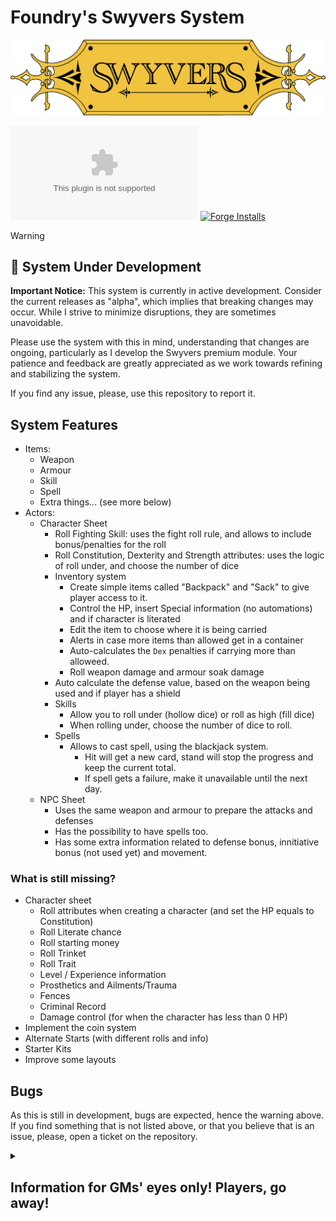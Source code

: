 # Foundry's Swyvers System

![](docs/logo-yellow.webp)

[![](https://img.shields.io/github/downloads/cussa/fvtt-swyvers/system.zip?style=for-the-badge&logo=github)](#) [![Forge Installs](https://img.shields.io/badge/dynamic/json?label=Forge%20Installs&query=package.installs&suffix=%25&url=https%3A%2F%2Fforge-vtt.com%2Fapi%2Fbazaar%2Fpackage%2Fswyvers&colorB=448d34&style=for-the-badge)](https://forge-vtt.com/bazaar#package=swyvers)

> [!WARNING]
> ## 🚧 System Under Development
> 
> **Important Notice:** This system is currently in active development. Consider the current releases as "alpha", which implies that breaking changes may occur. While I strive to minimize disruptions, they are sometimes unavoidable. 
> 
> Please use the system with this in mind, understanding that changes are ongoing, particularly as I develop the Swyvers premium module. Your patience and feedback are greatly appreciated as we work towards refining and stabilizing the system.
>
> If you find any issue, please, use this repository to report it.

## System Features

- Items:
  - Weapon
  - Armour
  - Skill
  - Spell
  - Extra things... (see more below)
- Actors:
  - Character Sheet
    - Roll Fighting Skill: uses the fight roll rule, and allows to include bonus/penalties for the roll
    - Roll Constitution, Dexterity and Strength attributes: uses the logic of roll under, and choose the number of dice
    - Inventory system
      - Create simple items called "Backpack" and "Sack" to give player access to it.
      - Control the HP, insert Special information (no automations) and if character is literated
      - Edit the item to choose where it is being carried
      - Alerts in case more items than allowed get in a container
      - Auto-calculates the `Dex` penalties if carrying more than alloweed.
      - Roll weapon damage and armour soak damage
    - Auto calculate the defense value, based on the weapon being used and if player has a shield
    - Skills
      - Allow you to roll under (hollow dice) or roll as high (fill dice)
      - When rolling under, choose the number of dice to roll.
    - Spells
      - Allows to cast spell, using the blackjack system.
        - Hit will get a new card, stand will stop the progress and keep the current total.
        - If spell gets a failure, make it unavailable until the next day.
  - NPC Sheet
    - Uses the same weapon and armour to prepare the attacks and defenses
    - Has the possibility to have spells too.
    - Has some extra information related to defense bonus, innitiative bonus (not used yet) and movement.

### What is still missing?
- Character sheet
  - Roll attributes when creating a character (and set the HP equals to Constitution)
  - Roll Literate chance
  - Roll starting money
  - Roll Trinket
  - Roll Trait
  - Level / Experience information
  - Prosthetics and Ailments/Trauma
  - Fences
  - Criminal Record
  - Damage control (for when the character has less than 0 HP)
- Implement the coin system
- Alternate Starts (with different rolls and info)
- Starter Kits
- Improve some layouts

## Bugs

As this is still in development, bugs are expected, hence the warning above.
If you find something that is not listed above, or that you believe that is an issue, please, open a ticket on the repository.

<details>
<summary><h2>Information for GMs' eyes only! Players, go away!</h2></summary>

### Spells
Magic on the game has more things than mentioned before. To handle some of that things, we implemented two new item types: `spell components` and `despots`.

#### Changes on the Character sheet
Because of the requirements for spell, GMs will have two extra informations on the character sheet: Magic Knowledge and Despot.

When you select the Magic Knowledge `Level 1`, it will start to show the spell suit and the suit effect to the player.

When you select the Magic Knowledge `Level 2`, the player will start to see the `Spell Componenets` (see below) as what they are: Spell Components (and not `"Strange" item`, as they see when they don't have this knowledge). However, having the knowledge about spell component does not automatically tells them what that does (or, in game mechanics, what card is associated with it). To give the player access to that information, edit the spell component in their character sheet, and you will see a new checkbox "Show Card Info". That will give them this access.

When you select the Magic Knowledge `Level 3`, they will start to see the despot associated to them, if they have one.

#### Spell Component
When you create a spell component, it has a card associated. When you add that item to the player, it will appear as `"Strange" item` until they get Magic Knowledge `Level 2`. However, you still need to give them access to the Card info.

When they cast a spell, if they have some spell component in their inventory, it will present a pop-up with the list of spell components, allowing them to select one of that. Remember: the spell component is sacrified during the usage, which means that we delete the item from their inventory automatically.

#### Despot
Despots are related to one of the faced cards of the deck.

A character can have only one despot associated to them.

When casting a spell, if the character has a despot associated, it will present the pop asking if they want to use the despot card.

Both Despot cards and Spell Component cards doesn't come from the deck. This means that a character is still able to cast a spell successfully if they have a despot and a spell component with a card that has a value greater or equal seven, even if the deck is empty (magic resources depleted for the day).
</details>